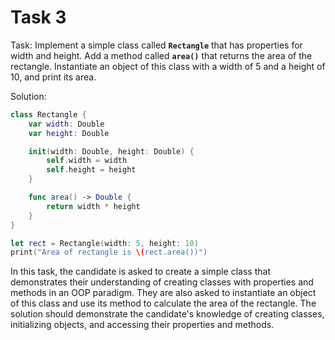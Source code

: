 # Task 3

Task: Implement a simple class called **`Rectangle`** that has properties for
width and height. Add a method called **`area()`** that returns the area of the
rectangle. Instantiate an object of this class with a width of 5 and a height of
10, and print its area.

Solution:

```swift
class Rectangle {
    var width: Double
    var height: Double

    init(width: Double, height: Double) {
        self.width = width
        self.height = height
    }

    func area() -> Double {
        return width * height
    }
}

let rect = Rectangle(width: 5, height: 10)
print("Area of rectangle is \(rect.area())")
```

In this task, the candidate is asked to create a simple class that demonstrates
their understanding of creating classes with properties and methods in an OOP
paradigm. They are also asked to instantiate an object of this class and use its
method to calculate the area of the rectangle. The solution should demonstrate
the candidate's knowledge of creating classes, initializing objects, and
accessing their properties and methods.
